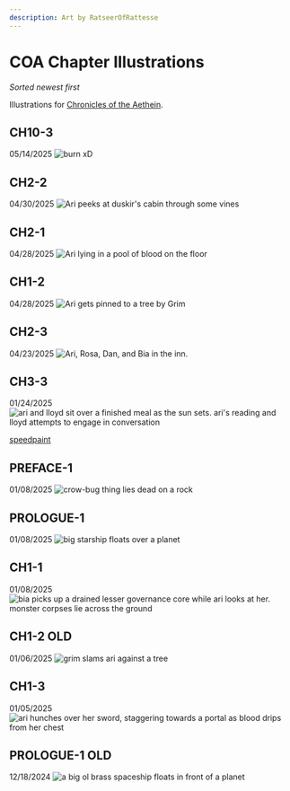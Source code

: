 ```yaml
---
description: Art by RatseerOfRattesse
---
```


# COA Chapter Illustrations

*Sorted newest first*

Illustrations for [Chronicles of the Aethein](https://ratseerofrattesse.github.io/COAWiki).


## CH10-3

05/14/2025
![burn xD](../assets/img/art/chapter%20illustrations/Ch10-3.png "no genocide occured in any way shape or form trust me")

## CH2-2
04/30/2025
![Ari peeks at duskir's cabin through some vines](../assets/img/art/chapter%20illustrations/Ch2-2.png "honestly kinda hate this one :/")

## CH2-1
04/28/2025
![Ari lying in a pool of blood on the floor](../assets/img/art/chapter%20illustrations/Ch2-1.png "i forgor to use filters and im too lazy too go back and do it")

## CH1-2
04/28/2025
![Ari gets pinned to a tree by Grim](../assets/img/art/chapter%20illustrations/Ch1-2.png "the levels filter was absolutely essential")

## CH2-3
04/23/2025
![Ari, Rosa, Dan, and Bia in the inn.](../assets/img/art/chapter%20illustrations/Ch2-3.png "too many filters smh")

## CH3-3
01/24/2025
![ari and lloyd sit over a finished meal as the sun sets. ari's reading and lloyd attempts to engage in conversation](../assets/img/art/chapter%20illustrations/Ch3-3.png "sunneeeeeee")

[speedpaint](../assets/img/timelapses/Ch3-3.mp4)

## PREFACE-1
01/08/2025
![crow-bug thing lies dead on a rock](../assets/img/art/chapter%20illustrations/Preface-1.png "ooh the exact same lighting scenario")

## PROLOGUE-1
01/08/2025
![big starship floats over a planet](../assets/img/art/chapter%20illustrations/Prologue-1.png "ignore the weird stars")

## CH1-1
01/08/2025
![bia picks up a drained lesser governance core while ari looks at her. monster corpses lie across the ground](../assets/img/art/chapter%20illustrations/Ch1-1.png "vwoop")

## CH1-2 OLD
01/06/2025
![grim slams ari against a tree](../assets/img/art/chapter%20illustrations/Ch1-2%20old.png "solver uzi plays in the background")


## CH1-3
01/05/2025
![ari hunches over her sword, staggering towards a portal as blood drips from her chest](../assets/img/art/chapter%20illustrations/Ch1-3.png "guess what this portal's design is referencing, you won't get it ")

## PROLOGUE-1 OLD
12/18/2024
![a big ol brass spaceship floats in front of a planet](../assets/img/art/chapter%20illustrations/Prologue1.png "spaceshib")
